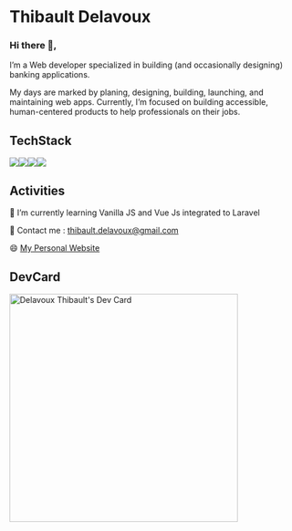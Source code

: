 # Thibault Delavoux

### Hi there 👋,
I’m a Web developer specialized in building (and occasionally designing) banking applications.

My days are marked by planing, designing, building, launching, and maintaining web apps. Currently, I’m focused on building accessible, human-centered products to help professionals on their jobs.

## TechStack
<img src="https://img.shields.io/badge/PHP-777BB4?style=for-the-badge&logo=php&logoColor=white" /><img src="https://img.shields.io/badge/JavaScript-323330?style=for-the-badge&logo=javascript&logoColor=F7DF1E" /><img src="https://img.shields.io/badge/Python-FFD43B?style=for-the-badge&logo=python&logoColor=blue" /><img src="https://img.shields.io/badge/GIT-E44C30?style=for-the-badge&logo=git&logoColor=white" />

## Activities
🌱 I’m currently learning Vanilla JS and Vue Js integrated to Laravel

💬 Contact me : thibault.delavoux@gmail.com

😄 <a href="https://thibaultdelavoux.fr"> My Personal Website</a>

## DevCard
<a href="https://app.daily.dev/TDelavoux"><img src="https://api.daily.dev/devcards/b92bd3768f9d40e8be731d28eb04e5e1.png?r=8cg" width="400" alt="Delavoux Thibault's Dev Card"/></a>

